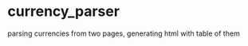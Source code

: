 currency_parser
===============

parsing currencies from two pages, generating html with table of them
